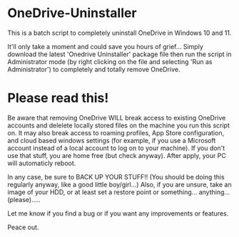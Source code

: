 # OneDrive-Uninstaller
This is a batch script to completely uninstall OneDrive in Windows 10 and 11.

It'll only take a moment and could save you hours of grief...
Simply download the latest 'Onedrive Uninstaller' package file then run the script in Administrator mode (by right clicking on the file and selecting 'Run as Administrator') to completely and totally remove OneDrive.

# Please read this!

Be aware that removing OneDrive WILL break access to existing OneDrive accounts and delelete locally stored files on the machine you run this script on.
It may also break access to roaming profiles, App Store configuration, and cloud based windows settings (for example, if you use a Microsoft account instead of a local account to log on to your machine).
If you don't use that stuff, you are home free (but check anyway).
After apply, your PC will automaticly reboot.

In any case, be sure to BACK UP YOUR STUFF!! (You should be doing this regularly anyway, like a good little boy/girl...)
Also, if you are unsure, take an image of your HDD, or at least set a restore point or something... anything... (please).....

Let me know if you find a bug or if you want any improvements or features.

Peace out. 
